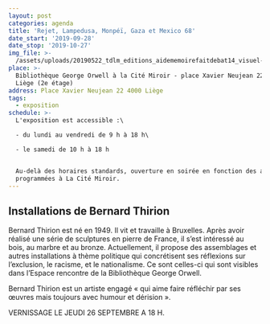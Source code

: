 ```yaml
---
layout: post
categories: agenda
title: 'Rejet, Lampedusa, Monpéï, Gaza et Mexico 68'
date_start: '2019-09-28'
date_stop: '2019-10-27'
img_file: >-
  /assets/uploads/20190522_tdlm_editions_aidememoirefaitdebat14_visuel-agenda.jpg
place: >-
  Bibliothèque George Orwell à la Cité Miroir - place Xavier Neujean 22, 4000
  Liège (2e étage)
address: Place Xavier Neujean 22 4000 Liège
tags:
  - exposition
schedule: >-
  L'exposition est accessible :\

  - du lundi au vendredi de 9 h à 18 h\

  - le samedi de 10 h à 18 h


  Au-delà des horaires standards, ouverture en soirée en fonction des activités
  programmées à La Cité Miroir.
---
```

## Installations de Bernard Thirion

Bernard Thirion est né en 1949. Il vit et travaille à Bruxelles. Après avoir réalisé une série de sculptures en pierre de France, il s’est intéressé au bois, au marbre et au bronze. Actuellement, il propose des assemblages et autres installations à thème politique qui concrétisent ses réflexions sur l’exclusion, le racisme, et le nationalisme. Ce sont celles-ci qui sont visibles dans l’Espace rencontre de la Bibliothèque George Orwell.

Bernard Thirion est un artiste engagé « qui aime faire réfléchir par ses œuvres mais toujours avec humour et dérision ».

VERNISSAGE LE JEUDI 26 SEPTEMBRE A 18 H.
